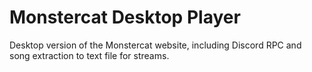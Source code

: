 # Monstercat Desktop Player
 Desktop version of the Monstercat website, including Discord RPC and song extraction to text file for streams.
